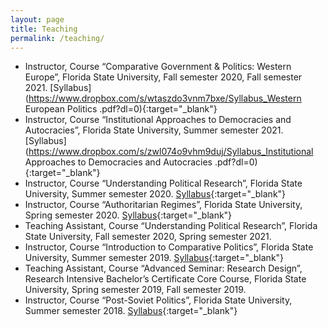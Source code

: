 ```yaml
---
layout: page
title: Teaching
permalink: /teaching/
---
```


- Instructor, Course “Comparative Government & Politics: Western Europe”, Florida State University, Fall semester 2020, Fall semester 2021. [Syllabus](https://www.dropbox.com/s/wtaszdo3vnm7bxe/Syllabus_Western European Politics .pdf?dl=0){:target="_blank"}
- Instructor, Course “Institutional Approaches to Democracies and Autocracies”, Florida State University, Summer semester 2021. [Syllabus](https://www.dropbox.com/s/zwl074o9vhm9duj/Syllabus_Institutional Approaches to Democracies and Autocracies .pdf?dl=0){:target="_blank"}
-	Instructor, Course “Understanding Political Research”, Florida State University, Summer semester 2020. [Syllabus](https://www.dropbox.com/s/erwlhundkoy1zic/Syllabus__Understanding_Political_Science_Research.pdf?dl=0){:target="_blank"}
-	Instructor, Course “Authoritarian Regimes”, Florida State University, Spring semester 2020. [Syllabus](https://www.dropbox.com/s/p7ch3iqd7gficyn/Syllabus_Authoritarian_Politics.pdf?dl=0){:target="_blank"}
-	Teaching Assistant, Course “Understanding Political Research”, Florida State University, Fall semester 2020, Spring semester 2021.
-	Instructor, Course “Introduction to Comparative Politics”, Florida State University, Summer semester 2019. [Syllabus](hhttps://www.dropbox.com/s/gabi0qgigrt1y83/Syllabus__Intro_to_Comparative_Politics.pdf?dl=0){:target="_blank"}
-	Teaching Assistant, Course “Advanced Seminar: Research Design”, Research Intensive Bachelor’s Certificate Core Course, Florida State University, Spring semester 2019, Fall semester 2019.
-	Instructor, Course “Post-Soviet Politics”, Florida State University, Summer semester 2018. [Syllabus](https://www.dropbox.com/s/sncb36dinafsmmi/Syllabus.pdf?dl=0){:target="_blank"}
